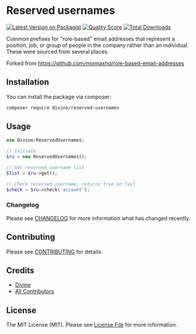 # Reserved usernames

[![Latest Version on Packagist](https://img.shields.io/packagist/v/divine/reserved-usernames.svg?style=flat-square)](https://packagist.org/packages/divine/reserved-usernames)
[![Quality Score](https://img.shields.io/scrutinizer/g/divine/reserved-usernames.svg?style=flat-square)](https://scrutinizer-ci.com/g/divine/reserved-usernames)
[![Total Downloads](https://img.shields.io/packagist/dt/divine/reserved-usernames.svg?style=flat-square)](https://packagist.org/packages/divine/reserved-usernames)

Common prefixes for "role-based" email addresses that represent a position, job, or group of people in the company rather than an individual. These were sourced from several places.

Forked from https://github.com/mixmaxhq/role-based-email-addresses

## Installation

You can install the package via composer:

```bash
composer require divine/reserved-usernames
```

## Usage

``` php
use Divine/ReservedUsernames;

// Initiate
$ru = new ReservedUsernames();

// Get reserved username list
$list = $ru->get();

// Check reserved username, returns true on fail
$check = $ru->check('account');

```

### Changelog

Please see [CHANGELOG](CHANGELOG.md) for more information what has changed recently.

## Contributing

Please see [CONTRIBUTING](CONTRIBUTING.md) for details.

## Credits

- [Divine](https://github.com/divine)
- [All Contributors](../../contributors)

## License

The MIT License (MIT). Please see [License File](LICENSE.md) for more information.
